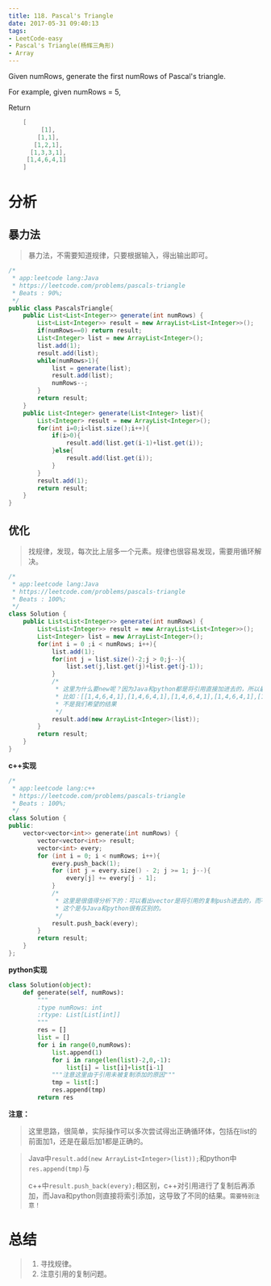 ```yaml
---
title: 118. Pascal's Triangle
date: 2017-05-31 09:40:13
tags:
- LeetCode-easy
- Pascal's Triangle(杨辉三角形)
- Array
---
```


Given numRows, generate the first numRows of Pascal's triangle.

For example, given numRows = 5,

Return

```java
	[
	     [1],
	    [1,1],
	   [1,2,1],
	  [1,3,3,1],
	 [1,4,6,4,1]
	]
```

<!-- more -->
# 分析

## 暴力法

>暴力法，不需要知道规律，只要根据输入，得出输出即可。

```java
/*
 * app:leetcode lang:Java
 * https://leetcode.com/problems/pascals-triangle
 * Beats : 90%;
 */
public class PascalsTriangle{
    public List<List<Integer>> generate(int numRows) {
        List<List<Integer>> result = new ArrayList<List<Integer>>();
        if(numRows==0) return result;
        List<Integer> list = new ArrayList<Integer>();
        list.add(1);
        result.add(list);
        while(numRows>1){
            list = generate(list);
            result.add(list);
            numRows--;
        }
        return result;
    }
    public List<Integer> generate(List<Integer> list){
        List<Integer> result = new ArrayList<Integer>();
        for(int i=0;i<list.size();i++){
            if(i>0){
                result.add(list.get(i-1)+list.get(i));
            }else{
                result.add(list.get(i));
            }
        }
        result.add(1);
        return result;
    }
}
```

## 优化

>找规律，发现，每次比上层多一个元素。规律也很容易发现，需要用循环解决。


```java
/*
 * app:leetcode lang:Java
 * https://leetcode.com/problems/pascals-triangle
 * Beats : 100%;
 */
class Solution {
    public List<List<Integer>> generate(int numRows) {
        List<List<Integer>> result = new ArrayList<List<Integer>>();
        List<Integer> list = new ArrayList<Integer>();
        for(int i = 0 ;i < numRows; i++){
            list.add(1);
            for(int j = list.size()-2;j > 0;j--){
                list.set(j,list.get(j)+list.get(j-1));
            }
            /*
             * 这里为什么要new呢？因为Java和python都是将引用直接加进去的，所以最后结果是统一的
             * 比如：[[1,4,6,4,1],[1,4,6,4,1],[1,4,6,4,1],[1,4,6,4,1],[1,4,6,4,1]]
             * 不是我们希望的结果
             */
            result.add(new ArrayList<Integer>(list));
        }
        return result;
    }
}
```

**c++实现**

```c++
/*
 * app:leetcode lang:c++
 * https://leetcode.com/problems/pascals-triangle
 * Beats : 100%;
 */
class Solution {
public:
    vector<vector<int>> generate(int numRows) {
		vector<vector<int>> result;
		vector<int> every;
		for (int i = 0; i < numRows; i++){
			every.push_back(1);
			for (int j = every.size() - 2; j >= 1; j--){
				every[j] += every[j - 1];
			}
            /*
             * 这里是很值得分析下的：可以看出vector是将引用的复制push进去的，而不是引用本身。
             * 这个是与Java和python很有区别的。
             */
			result.push_back(every);
		}
		return result;
    }
};
```

**python实现**

```python
class Solution(object):
    def generate(self, numRows):
        """
        :type numRows: int
        :rtype: List[List[int]]
        """
        res = []
        list = []
        for i in range(0,numRows):
            list.append(1)
            for i in range(len(list)-2,0,-1):
                list[i] = list[i]+list[i-1]
            """注意这里由于引用未被复制添加的原因"""
            tmp = list[:]
            res.append(tmp)
        return res
```



**注意：**

>这里思路，很简单，实际操作可以多次尝试得出正确循环体，包括在list的前面加1，还是在最后加1都是正确的。

>Java中`result.add(new ArrayList<Integer>(list));`和python中`res.append(tmp)`与
>
>c++中`result.push_back(every);`相区别，c++对引用进行了复制后再添加，而Java和python则直接将索引添加，这导致了不同的结果。`需要特别注意！`

# 总结

>1. 寻找规律。
> 2. 注意引用的复制问题。